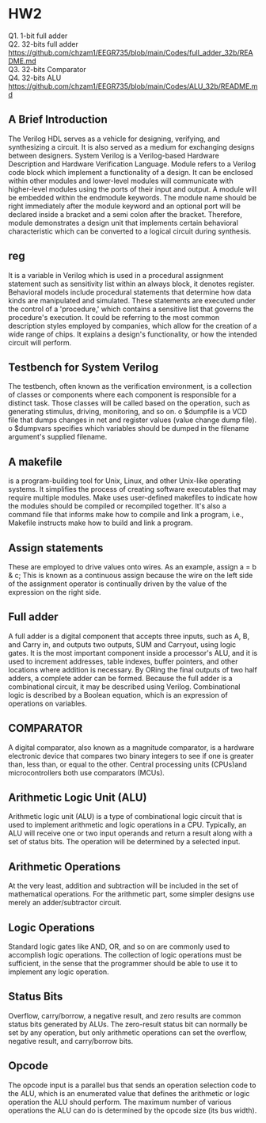 # HW2

 Q1. 1-bit full adder  
Q2. 32-bits full adder  https://github.com/chzam1/EEGR735/blob/main/Codes/full_adder_32b/README.md  
 Q3. 32-bits Comparator  
 Q4. 32-bits ALU  https://github.com/chzam1/EEGR735/blob/main/Codes/ALU_32b/README.md

## A Brief Introduction
The Verilog HDL serves as a vehicle for designing, verifying, and synthesizing a circuit. It is also served as a medium for exchanging designs between designers. System Verilog is a Verilog-based Hardware Description and Hardware Verification Language. Module refers to a Verilog code block which implement a functionality of a design. It can be enclosed within other modules and lower-level modules will communicate with higher-level modules using the ports of their input and output. 
A module will be embedded within the endmodule keywords. The module name should be right immediately after the module keyword and an optional port will be declared inside a bracket and a semi colon after the bracket. Therefore, module demonstrates a design unit that implements certain behavioral characteristic which can be converted to a logical circuit during synthesis.
## reg
It is a variable in Verilog which is used in a procedural assignment statement such as sensitivity list within an always block, it denotes register.
Behavioral models include procedural statements that determine how data kinds are manipulated and simulated. These statements are executed under the control of a 'procedure,' which contains a sensitive list that governs the procedure's execution. It could be referring to the most common description styles employed by companies, which allow for the creation of a wide range of chips. It explains a design's functionality, or how the intended circuit will perform.

## Testbench for System Verilog
The testbench, often known as the verification environment, is a collection of classes or components where each component is responsible for a distinct task. Those classes will be called based on the operation, such as generating stimulus, driving, monitoring, and so on.
o $dumpfile is a VCD file that dumps changes in net and register values (value change dump file).
o $dumpvars specifies which variables should be dumped in the filename argument's supplied filename.

## A makefile 
is a program-building tool for Unix, Linux, and other Unix-like operating systems. It simplifies the process of creating software executables that may require multiple modules. Make uses user-defined makefiles to indicate how the modules should be compiled or recompiled together. It's also a command file that informs make how to compile and link a program, i.e., Makefile instructs make how to build and link a program.

## Assign statements 
These are employed to drive values onto wires. As an example, assign a = b & c; This is known as a continuous assign because the wire on the left side of the assignment operator is continually driven by the value of the expression on the right side.

## Full adder
A full adder is a digital component that accepts three inputs, such as A, B, and Carry in, and outputs two outputs, SUM and Carryout, using logic gates. It is the most important component inside a processor's ALU, and it is used to increment addresses, table indexes, buffer pointers, and other locations where addition is necessary. By ORing the final outputs of two half adders, a complete adder can be formed. Because the full adder is a combinational circuit, it may be described using Verilog. Combinational logic is described by a Boolean equation, which is an expression of operations on variables.

## COMPARATOR
A digital comparator, also known as a magnitude comparator, is a hardware electronic device that compares two binary integers to see if one is greater than, less than, or equal to the other. Central processing units (CPUs)and microcontrollers both use comparators (MCUs).

## Arithmetic Logic Unit (ALU)
Arithmetic logic unit (ALU) is a type of combinational logic circuit that is used to implement arithmetic and logic operations in a CPU. Typically, an ALU will receive one or two input operands and return a result along with a set of status bits. The operation will be determined by a selected input.

## Arithmetic Operations
At the very least, addition and subtraction will be included in the set of mathematical operations. For the arithmetic part, some simpler designs use merely an adder/subtractor circuit.

## Logic Operations
Standard logic gates like AND, OR, and so on are commonly used to accomplish logic operations. The collection of logic operations must be sufficient, in the sense that the programmer should be able to use it to implement any logic operation.

## Status Bits
Overflow, carry/borrow, a negative result, and zero results are common status bits generated by ALUs. The zero-result status bit can normally be set by any operation, but only arithmetic operations can set the overflow, negative result, and carry/borrow bits.
## Opcode
The opcode input is a parallel bus that sends an operation selection code to the ALU, which is an enumerated value that defines the arithmetic or logic operation the ALU should perform. The maximum number of various operations the ALU can do is determined by the opcode size (its bus width). 

